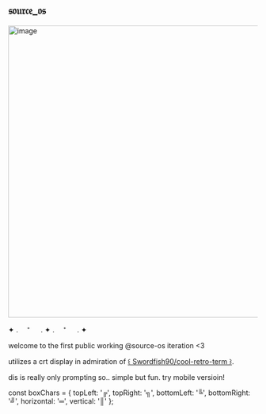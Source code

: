## 𝔰𝔬𝔲𝔯𝔠𝔢_𝔬𝔰

<img width="589" alt="image" src="https://github.com/user-attachments/assets/46bdb481-2ce6-4f18-96ec-973479372e50" />

✦ . 　⁺ 　 . ✦ . 　⁺ 　 . ✦

welcome to the first public working @source-os iteration <3 

utilizes a crt display in admiration of [꒰ Swordfish90/cool-retro-term ꒱](https://github.com/Swordfish90/cool-retro-term).

dis is really only prompting so.. simple but fun. try mobile versioin!

const boxChars = {
  topLeft: '╔',
  topRight: '╗',
  bottomLeft: '╚',
  bottomRight: '╝',
  horizontal: '═',
  vertical: '║'
};